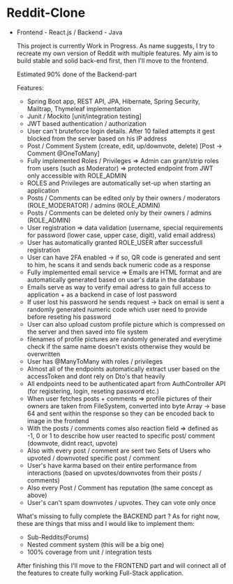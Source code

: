 # Reddit-Clone

 - Frontend - React.js / Backend - Java
    
    This project is currently Work in Progress. As name suggests, I try to recreate my own version of Reddit with multiple features.
    My aim is to build stable and solid back-end first, then I'll move to the frontend.
    
    Estimated 90% done of the Backend-part
    
    Features:
     - Spring Boot app, REST API, JPA, Hibernate, Spring Security, Mailtrap, Thymeleaf implementation
     - Junit / Mockito [unit/integration testing]
     - JWT based authentication / authorization
     - User can't bruteforce login details. After 10 failed attempts it gest blocked from the server based on his IP address
     - Post / Comment System (create, edit, up/downvote, delete) [Post -> Comment @OneToMany]
     - Fully implemented Roles / Privileges => Admin can grant/strip roles from users (such as Moderator) => protected endpoint from JWT
     only accessible with ROLE_ADMIN
     - ROLES and Privileges are automatically set-up when starting an application
     - Posts / Comments can be edited only by their owners / moderators (ROLE_MODERATOR) / admins (ROLE_ADMIN)
     - Posts / Comments can be deleted only by their owners / admins (ROLE_ADMIN)
     - User registration => data validation (username, special requirements for password (lower case, upper case, digit), valid email address)
     - User has automatically granted ROLE_USER after successfull registration
     - User can have 2FA enabled -> if so, QR code is generated and sent to him, he scans it and sends back numeric code as a response
     - Fully implemented email service => Emails are HTML format and are automatically generated based on user's data in the database
     - Emails serve as way to verify email adress to gain full access to application + as a backend in case of lost password
     - If user lost his password he sends request -> back on email is sent a randomly generated numeric code which user need to provide before
     reseting his password
     - User can also upload custom profile picture which is compressed on the server and then saved into file system
     - filenames of profile pictures are randomly generated and everytime check if the same name doesn't exists otherwise they would be overwritten
     - User has @ManyToMany with roles / privileges
     - Almost all of the endpoints automatically extract user based on the accessToken and dont rely on Dto's that heavily
     - All endpoints need to be authenticated apart from AuthController API (for registering, login, reseting password etc.)
     - When user fetches posts + comments => profile pictures of their owners are taken from FileSystem, converted into byte Array -> base 64
     and sent within the response so they can be encoded back to image in the frontend
     - With the posts / comments comes also reaction field => defined as -1, 0 or 1 to describe how user reacted to specific post/ comment 
     (downvote, didnt react, upvote)
     - Also with every post / comment are sent two Sets of Users who upvoted / downvoted specific post / comment
     - User's have karma based on their entire performance from interactions (based on upvotes/downvotes from their posts / comments)
     - Also every Post / Comment has reputation (the same concept as above)
     - User's can't spam downvotes / upvotes. They can vote only once

    What's missing to fully complete the BACKEND part ?
     As for right now, these are things that miss and I would like to implement them:
      - Sub-Reddits(Forums)
      - Nested comment system (this will be a big one)
      - 100% coverage from unit / integration tests

    After finishing this I'll move to the FRONTEND part and will connect all of the features to create fully working Full-Stack application.
